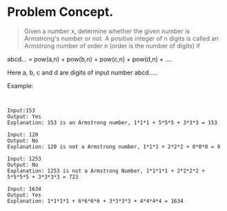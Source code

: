 # Problem Concept.
>Given a number x, determine whether the given number is Armstrong's number or not. A positive integer of n digits is called an Armstrong number of order n (order is the number of digits) if

abcd... = pow(a,n) + pow(b,n) + pow(c,n) + pow(d,n) + ....

Here a, b, c and d are digits of input number abcd.....

Example:

```Text


Input:153
Output: Yes
Explanation: 153 is an Armstrong number, 1*1*1 + 5*5*5 + 3*3*3 = 153

Input: 120
Output: No
Explanation: 120 is not a Armstrong number, 1*1*1 + 2*2*2 + 0*0*0 = 9

Input: 1253
Output: No
Explanation: 1253 is not a Armstrong Number, 1*1*1*1 + 2*2*2*2 + 5*5*5*5 + 3*3*3*3 = 723

Input: 1634
Output: Yes
Explanation: 1*1*1*1 + 6*6*6*6 + 3*3*3*3 + 4*4*4*4 = 1634


```

